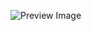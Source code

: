 ![Preview Image](https://cdn.discordapp.com/attachments/1237348402791055390/1307421762316795944/image.png?ex=673a3ee6&is=6738ed66&hm=0bc3b77d8d6c8ea704edbc2f67c9850cc3df3b59b5272b8ff151ed9d38fdd758&)
